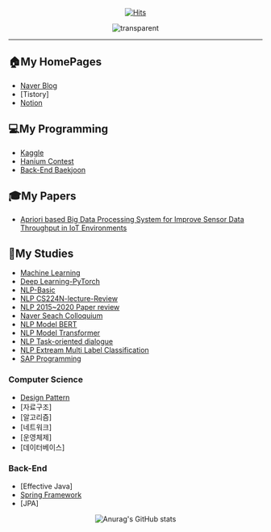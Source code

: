 <div align=center>
  
  



  
  [![Hits](https://hits.seeyoufarm.com/api/count/incr/badge.svg?url=https%3A%2F%2Fgithub.com%2Fjinsusong%2Fhit-counter&count_bg=%2379C83D&title_bg=%23555555&icon=&icon_color=%23E7E7E7&title=hits&edge_flat=false)](https://hits.seeyoufarm.com)
  
  ![transparent](https://capsule-render.vercel.app/api?type=transparent&fontColor=3290c7&text=jinsu%20Song&height=150&fontSize=60&desc=GitHub&descAlignY=75&descAlign=60)

<!-- # Jinsu's GitHub:relaxed: -->
</div>   

---
## 🏠My HomePages
* [Naver Blog](https://blog.naver.com/iko153)
* [Tistory]
* [Notion](https://www.notion.so/PyTorch-217004801d1447e08f73aa821f605624)   

<!-- ## 💻My Projects    -->
## 💻My Programming
* [Kaggle](https://github.com/jinsusong/study-Kaggle)
* [Hanium Contest](https://github.com/jinsusong/18-contestPrj-spring-truck)
* [Back-End Baekjoon](https://github.com/jinsusong/study-Baekjoon)

## 🎓My Papers
* [Apriori based Big Data Processing System for Improve Sensor Data Throughput in IoT Environments](https://www.koreascience.or.kr/article/JAKO202130865154553.page?&lang=en)

<!-- ## 🏆My Awards
* [2021 춘계정보처리학회 우수논문상 / 2021 The KIPS Spring Conference(Silver award)](https://github.com/jaeyun95/jaeyun95/tree/master/Awards/2018spring/README.md)  -->

## 📖My Studies   
* [Machine Learning](https://github.com/jinsusong/ML_DL)
* [Deep Learning-PyTorch](https://github.com/jinsusong/study-pytorch-DL)
* [NLP-Basic](https://github.com/jinsusong/study-nlp-basic)
* [NLP CS224N-lecture-Review](https://github.com/jinsusong/study-CS224N-lecture-Review)
* [NLP 2015~2020 Paper review](https://github.com/jinsusong/study-NLP-paper-review-2015-2020)
* [Naver Seach Colloquium](https://github.com/jinsusong/study-naver-search)
* [NLP Model BERT](https://github.com/jinsusong/study-NLP-BERT)
* [NLP Model Transformer](https://github.com/jinsusong/study-NLP-Transformer)
* [NLP Task-oriented dialogue](https://github.com/jinsusong/TOD)
* [NLP Extream Multi Label Classification](https://github.com/jinsusong/Classification)
* [SAP Programming](https://github.com/jinsusong/study-SAP)

### Computer Science 
* [Design Pattern]()
* [자료구조]
* [알고리즘]
* [네트워크]
* [운영체제]
* [데이터베이스]

### Back-End 
* [Effective Java] 
* [Spring Framework](https://github.com/jinsusong/Backend-Spring)
* [JPA]





 
 
 <div align=center>
 
  ![Anurag's GitHub stats](https://github-readme-stats.vercel.app/api?username=jinsusong&show_icons=true)
 
 </div>
 
 
<!--
**jinsusong/jinsusong** is a ✨ _special_ ✨ repository because its `README.md` (this file) appears on your GitHub profile.

Here are some ideas to get you started:

- 🔭 I’m currently working on ...
- 🌱 I’m currently learning ...
- 👯 I’m looking to collaborate on ...
- 🤔 I’m looking for help with ...
- 💬 Ask me about ...
- 📫 How to reach me: ...
- 😄 Pronouns: ...
- ⚡ Fun fact: ...
-->



